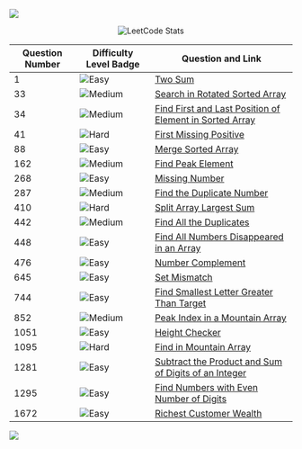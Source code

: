<p>
 <img src="https://capsule-render.vercel.app/api?type=egg&height=120&color=0:069422,100:ecf542&text=Question%20Directory&fontAlign=48&fontAlignY=45&section=header&reversal=true&fontColor=033d13&fontSize=40"/>
</p>

<div align="center">

![LeetCode Stats](https://leetcard.jacoblin.cool/aditiiprasad?theme=dark&font=Noto%20Sans%20Bamum)
</div>

| Question Number | Difficulty Level Badge                      | Question and Link                                                                 |
|-----------------|---------------------------------------------|-----------------------------------------------------------------------------------|
| 1               | ![Easy](https://img.shields.io/badge/Easy-02f212) | [Two Sum](code/TwoSum.java)                                                      |
| 33              | ![Medium](https://img.shields.io/badge/Medium-e69c09) | [Search in Rotated Sorted Array](code/RBS.java)                                  |
| 34              | ![Medium](https://img.shields.io/badge/Medium-e69c09) | [Find First and Last Position of Element in Sorted Array](code/SearchRange.java)  |
| 41              | ![Hard](https://img.shields.io/badge/Hard-fc0505) | [First Missing Positive](code/Missing.java)                                      |
| 88              | ![Easy](https://img.shields.io/badge/Easy-02f212) | [Merge Sorted Array](code/Merge.java)                                            |
| 162             | ![Medium](https://img.shields.io/badge/Medium-e69c09) | [Find Peak Element](code/PeakElement.java)                                       |
| 268             | ![Easy](https://img.shields.io/badge/Easy-02f212) | [Missing Number](code/MissingNumber.java)                                        |
| 287             | ![Medium](https://img.shields.io/badge/Medium-e69c09) | [Find the Duplicate Number](code/Duplicates.java)                                |
| 410             | ![Hard](https://img.shields.io/badge/Hard-fc0505) | [Split Array Largest Sum](code/SplitArray.java)                                  |
| 442             | ![Medium](https://img.shields.io/badge/Medium-e69c09) | [Find All the Duplicates](code/AllDuplicates.java)                               |
| 448             | ![Easy](https://img.shields.io/badge/Easy-02f212) | [Find All Numbers Disappeared in an Array](code/DisappearedNumber.java)          |
| 476             | ![Easy](https://img.shields.io/badge/Easy-02f212) | [Number Complement](code/FindComplement.java)                                    |
| 645             | ![Easy](https://img.shields.io/badge/Easy-02f212) | [Set Mismatch](code/Mismatch.java)                                               |
| 744             | ![Easy](https://img.shields.io/badge/Easy-02f212) | [Find Smallest Letter Greater Than Target](code/NextGreatestLetter.java)         |
| 852             | ![Medium](https://img.shields.io/badge/Medium-e69c09) | [Peak Index in a Mountain Array](code/Mountain.java)                             |
| 1051            | ![Easy](https://img.shields.io/badge/Easy-02f212) | [Height Checker](code/HeightChecker.java)                                        |
| 1095            | ![Hard](https://img.shields.io/badge/Hard-fc0505) | [Find in Mountain Array](code/SearchInMountain.java)                             |
| 1281            | ![Easy](https://img.shields.io/badge/Easy-02f212) | [Subtract the Product and Sum of Digits of an Integer](code/SubProductSum.java)  |
| 1295            | ![Easy](https://img.shields.io/badge/Easy-02f212) | [Find Numbers with Even Number of Digits](code/EvenDigits.java)                  |
| 1672            | ![Easy](https://img.shields.io/badge/Easy-02f212) | [Richest Customer Wealth](code/MaxWealth.java)                                   |







<!-- <img src="https://img.shields.io/badge/Easy-02f212"> <img src="https://img.shields.io/badge/Medium-e69c09"> <img src="https://img.shields.io/badge/Hard-fc0505">  -->
<p>
 <img src="https://capsule-render.vercel.app/api?type=egg&height=120&color=0:069422,100:ecf542&fontAlign=48&fontAlignY=45&section=footer&reversal=true&fontColor=033d13&stroke=0a6b06&strokeWidth=2&descAlignY=75&descAlign=49&fontSize=60"/>
</p>

